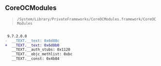 ## CoreOCModules

> `/System/Library/PrivateFrameworks/CoreOCModules.framework/CoreOCModules`

```diff

 9.7.2.0.0
-  __TEXT.__text: 0x6d88c
+  __TEXT.__text: 0x6d8b0
   __TEXT.__auth_stubs: 0x1120
   __TEXT.__objc_methlist: 0xbc
   __TEXT.__const: 0x4b84

```
